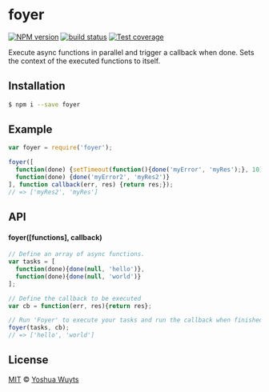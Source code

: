 # foyer
[![NPM version][npm-image]][npm-url] [![build status][travis-image]][travis-url] [![Test coverage][coveralls-image]][coveralls-url]

Execute async functions in parallel and trigger a callback when done. Sets the
context of the executed functions to itself.

## Installation
```bash
$ npm i --save foyer
```

## Example
```js
var foyer = require('foyer');

foyer([
  function(done) {setTimeout(function(){done('myError', 'myRes');}, 10)}, 
  function(done) {done('myError2', 'myRes2')}
], function callback(err, res) {return res;});
// => ['myRes2', 'myRes']
```

## API
#### foyer([functions], callback)
```js
// Define an array of async functions.
var tasks = [
  function(done){done(null, 'hello')}, 
  function(done){done(null, 'world')}
];

// Define the callback to be executed
var cb = function(err, res){return res};

// Run 'Foyer' to execute your tasks and run the callback when finished
foyer(tasks, cb);
// => ['hello', 'world']
```

## License
[MIT](https://tldrlegal.com/license/mit-license) © [Yoshua Wuyts](yoshuawuyts.com)

[npm-image]: https://img.shields.io/npm/v/foyer.svg?style=flat
[npm-url]: https://npmjs.org/package/foyer
[travis-image]: https://img.shields.io/travis/yoshuawuyts/foyer.svg?style=flat
[travis-url]: https://travis-ci.org/yoshuawuyts/foyer
[coveralls-image]: https://img.shields.io/coveralls/yoshuawuyts/foyer.svg?style=flat
[coveralls-url]: https://coveralls.io/r/yoshuawuyts/foyer?branch=master